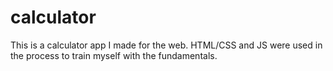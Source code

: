 # calculator
This is a calculator app I made for the web. HTML/CSS and JS were used in the process to train myself with the fundamentals.
